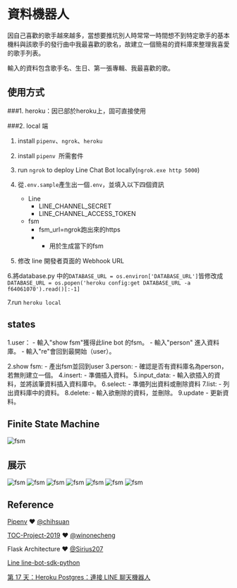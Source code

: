 # 資料機器人

因自己喜歡的歌手越來越多，當想要推坑別人時常常一時間想不到特定歌手的基本機料與該歌手的發行曲中我最喜歡的歌名，故建立一個簡易的資料庫來整理我喜愛的歌手列表。

輸入的資料包含歌手名、生日、第一張專輯、我最喜歡的歌。

## 使用方式
###1. heroku：因已部於heroku上，固可直接使用

###2. local 端
1. install `pipenv`、`ngrok`、`heroku`

2. install ```pipenv ```所需套件

3. run `ngrok` to deploy Line Chat Bot locally(`ngrok.exe http 5000`)

4. 從`.env.sample`產生出一個`.env`，並填入以下四個資訊
    - Line
        - LINE_CHANNEL_SECRET
        - LINE_CHANNEL_ACCESS_TOKEN
    - fsm
        - fsm_url=ngrok跑出來的https
        - - 用於生成當下的fsm
    
5. 修改 line 開發者頁面的 Webhook URL

6.將database.py 中的`DATABASE_URL = os.environ['DATABASE_URL']`皆修改成
`DATABASE_URL = os.popen('heroku config:get DATABASE_URL -a f64061070').read()[:-1]`

7.run ```heroku local```
## states

1.user：
    - 輸入"show fsm"獲得此line bot 的fsm。
    - 輸入"person" 進入資料庫。
    - 輸入"re"會回到最開始（user）。
    
2.show fsm:
    - 產出fsm並回到user
3.person:
    - 確認是否有資料庫名為person，若無則建立一個。
4.insert:
    - 準備插入資料。
5.input_data:
    - 輸入欲插入的資料，並將該筆資料插入資料庫中。
6.select:
    - 準備列出資料或刪除資料
7.list:
    - 列出資料庫中的資料。
8.delete:
    - 輸入欲刪除的資料，並刪除。
9.update
    - 更新資料。


## Finite State Machine
![fsm](./img/fsm.png)

## 展示
![fsm](./img/1.png)
![fsm](./img/2.png)
![fsm](./img/3.png)
![fsm](./img/4.png)
![fsm](./img/5.png)
![fsm](./img/6.png)
![fsm](./img/7.png)
## Reference
[Pipenv](https://medium.com/@chihsuan/pipenv-更簡單-更快速的-python-套件管理工具-135a47e504f4) ❤️ [@chihsuan](https://github.com/chihsuan)

[TOC-Project-2019](https://github.com/winonecheng/TOC-Project-2019) ❤️ [@winonecheng](https://github.com/winonecheng)

Flask Architecture ❤️ [@Sirius207](https://github.com/Sirius207)

[Line line-bot-sdk-python](https://github.com/line/line-bot-sdk-python/tree/master/examples/flask-echo)

[第 17 天：Heroku Postgres：連接 LINE 聊天機器人](https://ithelp.ithome.com.tw/articles/10220773)